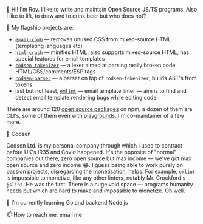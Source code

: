 👋 Hi! I'm Roy. I like to write and maintain Open Source JS/TS programs. Also I like to lift, to draw and to drink beer but who does not?

🔭 My flagship projects are:

- [`email-comb`](https://codsen.com/os/email-comb) — removes unused CSS from mixed-source HTML (templating languages etc)
- [`html-crush`](https://codsen.com/os/html-crush) — minifies HTML, also supports mixed-source HTML, has special features for email templates
- [`codsen-tokenizer`](https://codsen.com/os/codsen-tokenizer) — a lexer aimed at parsing really broken code, HTML/CSS/comments/ESP tags
- [`codsen-parser`](https://codsen.com/os/codsen-parser) — a parser on top of `codsen-tokenizer`, builds AST's from tokens
- last but not least, [`emlint`](https://codsen.com/os/emlint) — email template linter — aim is to find and detect email template rendering bugs while editing code

There are around 120 [open source packages](https://codsen.com/os) on npm, a dozen of them are CLI's, some of them even with [playgrounds](https://codsen.com/os/play). I'm co-maintainer of a few more.

💼 Codsen

Codsen Ltd. is my personal company through which I used to contract before UK's IR35 and Covid happened. It's the opposite of "normal" companies out there, zero open source but max income — we've got max open source and zero income 😂. I guess being able to work purely on passion projects, disregarding the monetisation, helps. For example, `emlint` is impossible to monetize, like any other linters, notably Mr. Crockford's `jslint`. He was the first. There is a huge void space — programs humanity needs but which are hard to make and impossible to monetize. Oh well.

🌱 I’m currently learning Go and backend Node.js

📫 How to reach me: email me
